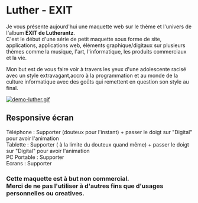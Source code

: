 # Luther - EXIT

Je vous présente aujourd'hui une maquette web sur le thème et l'univers de l'album **EXIT de Lutherantz**.
<br>
C'est le début d'une série de petit maquette sous forme de site, applications, applications web, éléments graphique/digitaux sur plusieurs thèmes comme la musique, l'art, l'informatique, les produits commerciaux et la vie.
<p>
Mon but est de vous faire voir à travers les yeux d'une adolescente racisé avec un style extravagant,accro à la programmation et au monde de la culture informatique avec des goûts qui remettent en question son style au final.

[![demo-luther.gif](https://i.postimg.cc/QCrvt9hv/demo-luther.gif)](https://postimg.cc/R6Xgp03T)

## Responsive écran 
Téléphone : Supporter (douteux pour l'instant) + passer le doigt sur "Digital" pour avoir l'animation
<br>
Tablette : Supporter ( à la limite du douteux quand même) + passer le doigt sur "Digital" pour avoir l'animation
<br>
PC Portable : Supporter 
<br>
Ecrans : Supporter

###  Cette maquette est à but non commercial.<br> Merci de ne pas l'utiliser à d'autres fins que d'usages personnelles ou creatives.